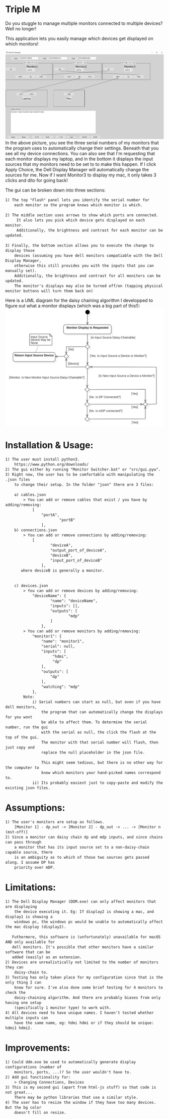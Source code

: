 # Triple M
Do you stuggle to manage multiple monitors connected to multiple devices?
Well no longer!

This application lets you easily manage which devices get displayed on which monitors!

![Image of GUI](main_screen.png)
In the above picture, you see the three serial numbers of my monitors that the program uses to automatically change their settings. Beneath that you see all my device connections. You can also see that I'm requesting that each monitor displays my laptop, and in the bottom it displays the input sources that my monitors need to be set to to make this happen. If I click Apply Choice, the Dell Display Manager will automatically change the sources for me. Now if I want Monitor3 to display my mac, it only takes 3 clicks and dito for going back!


The gui can be broken down into three sections:

	1) The top "Flash" panel lets you identify the serial number for
		each monitor so the program knows which monitor is which.

	2) The middle section uses arrows to show which ports are connected.
		 It also lets you pick which device gets displayed on each monitor.
		 Additionally, the brightness and contrast for each monitor can be updated.

	3) Finally, the bottom section allows you to execute the change to display those
		devices (assuming you have dell monitors compatiable with the Dell Display Manager,
		otherwise this still provides you with the inputs that you can manually set).
		Additionally, the brightness and contrast for all monitors can be updated.
		The monitor's displays may also be turned off/on (tapping physical monitor buttons will turn them back on)


Here is a UML diagram for the daisy chaining algorithm I developped to figure out what a monitor displays (which was a big part of this!):
![UML Diagram for Daisy Chaining](DaisyChainingAlgorithm.png)



# Installation & Usage:
	1) The user must install python3.
		https://www.python.org/downloads/
	2) The gui either by running "Monitor Switcher.bat" or "src/gui.pyw".
	3) Right now, the user has to be comfortable with manipulating the .json files
		to change their setup. In the folder "json" there are 3 files:

		a) cables.json
			> You can add or remove cables that exist / you have by adding/removing:
				[
					"portA",
	            			"portB"
	        		],
		b) connections.json
			> You can add or remove connections by adding/removing:
				[
			        	"deviceA",
			        	"output_port_of_deviceA",
			        	"deviceB",
			        	"input_port_of_deviceB"
			    	],
		   where deviceB is generally a monitor.


		c) devices.json
			> You can add or remove devices by adding/removing:
				"deviceName": {
			        	"name": "deviceName",
			        	"inputs": [],
			        	"outputs": [
			            		"mdp"
			        	]
			    	},
			> You can add or remove monitors by adding/removing:
			    "monitor1": {
			        "name": "monitor1",
			        "serial": null,
			        "inputs": [
			             "hdmi",
			             "dp"
			        ],
			        "outputs": [
			            "dp"
			        ],
			        "watching": "mdp"
			    },
			Note:
				i) Serial numbers can start as null, but even if you have dell monitors,
					the program that can automatically change the displays for you wont
					be able to affect them. To determine the serial number, run the gui
					with the serial as null, the click the flash at the top of the gui.
					The monitor with that serial number will flash, then just copy and
					replace the null placeholder in the json file.

					This might seem tedious, but there is no other way for the computer to
					know which monitors your hand-picked names correspond to.
				ii) Its probably easiest just to copy-paste and modify the existing json files.

# Assumptions:
	1) The user's monitors are setup as follows.
		[Monitor 1] - dp_out -> [Monitor 2] - dp_out -> ... -> [Monitor n (mst-off)]
	2) Since a monitor can daisy chain dp and mdp inputs, and since chains can pass through
		a monitor that has its input source set to a non-daisy-chain capable source, there
		is an ambiguity as to which of those two sources gets passed along. I assume DP has
		priority over mDP.

# Limitations:
	1) The Dell Display Manager (DDM.exe) can only affect monitors that are displaying
		the device executing it. Eg: If display2 is showing a mac, and display1 is showing a
		windows pc, the windows pc would be unable to automatically affect the mac display (display2).

	   Futhermore, this software is (unfortunately) unavailable for macOS AND only available for
	   dell monitors. It's possible that other monitors have a similar software that can be
	   added (easily) as an extension.
	2) Devices are unrealistically not limited to the number of monitors they can
		daisy-chain to.
	3) Testing has only taken place for my configuration since that is the only thing I can
	 	know for sure. I've also done some brief testing for 4 monitors to check the
	 	daisy-chaining algorithm. And there are probably biases from only having one setup
	 	(specifically 1 monitor type) to work with.
	4) All devices need to have unique names. I haven't tested whether multiple inputs can
	 	have the same name, eg: hdmi hdmi or if they should be unique: hdmi1 hdmi2.

# Improvements:
	1) Could ddm.exe be used to automatically generate display configurations (number of
		monitors, ports, ...)? So the user wouldn't have to.
	2) Add gui functionality for:
		> Changing Connections, Devices
	3) This is my second gui (apart from html-js stuff) so that code is not great...
		There may be python libraries that use a similar style.
	4) The user has to resize the window if they have too many devices. But the bg color
		doesn't fill on resize.


